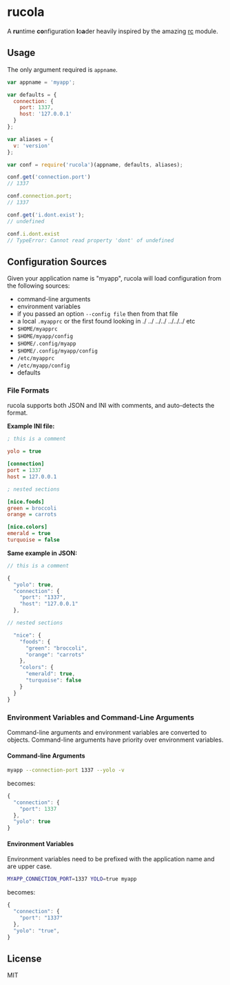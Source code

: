 rucola
======

A **ru**ntime **co**nfiguration **l**o**a**der heavily inspired by the amazing
[rc][rc] module.

## Usage

The only argument required is `appname`.

```js
var appname = 'myapp';

var defaults = {
  connection: {
    port: 1337,
    host: '127.0.0.1'
  }
};

var aliases = {
  v: 'version'
};

var conf = require('rucola')(appname, defaults, aliases);

conf.get('connection.port')
// 1337

conf.connection.port;
// 1337

conf.get('i.dont.exist');
// undefined

conf.i.dont.exist
// TypeError: Cannot read property 'dont' of undefined
```

## Configuration Sources

Given your application name is "myapp", rucola will load configuration from the
following sources:

 - command-line arguments
 - environment variables
 - if you passed an option `--config file` then from that file
 - a local `.myapprc` or the first found looking in ./ ../ ../../ ../../../ etc
 - `$HOME/myapprc`
 - `$HOME/myapp/config`
 - `$HOME/.config/myapp`
 - `$HOME/.config/myapp/config`
 - `/etc/myapprc`
 - `/etc/myapp/config`
 - defaults

### File Formats

rucola supports both JSON and INI with comments, and auto-detects the format.

**Example INI file:**

```ini
; this is a comment

yolo = true

[connection]
port = 1337
host = 127.0.0.1

; nested sections

[nice.foods]
green = broccoli
orange = carrots

[nice.colors]
emerald = true
turquoise = false
```

**Same example in JSON:**

```js
// this is a comment

{
  "yolo": true,
  "connection": {
    "port": "1337",
    "host": "127.0.0.1"
  },

// nested sections

  "nice": {
    "foods": {
      "green": "broccoli",
      "orange": "carrots"
    },
    "colors": {
      "emerald": true,
      "turquoise": false
    }
  }
}
```

### Environment Variables and Command-Line Arguments

Command-line arguments and environment variables are converted to objects.
Command-line arguments have priority over environment variables.

#### Command-line Arguments

```sh
myapp --connection-port 1337 --yolo -v
```

becomes:

```js
{
  "connection": {
    "port": 1337
  },
  "yolo": true
}
```

#### Environment Variables

Environment variables need to be prefixed with the application name and are
upper case.

```sh
MYAPP_CONNECTION_PORT=1337 YOLO=true myapp
```

becomes:

```js
{
  "connection": {
    "port": "1337"
  },
  "yolo": "true",
}
```

## License

MIT


[rc]: https://www.npmjs.com/package/rc
